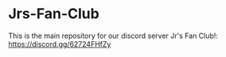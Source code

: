 # Jrs-Fan-Club
This is the main repository for our discord server Jr's Fan Club!: https://discord.gg/62724FHfZy
